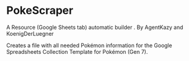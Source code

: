 # PokeScraper
A Resource (Google Sheets tab) automatic builder .
By AgentKazy and KoenigDerLuegner

Creates a file with all needed Pokémon information for the Google Spreadsheets Collection Template for Pokémon (Gen 7).
